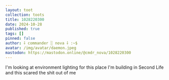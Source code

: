 ```yaml
---
layout: toot
collection: toots
title: 1028220300
date: 2024-10-28
published: true
tags: []
pinned: false
author: ⸸ commander ░ nova ⸸ :~$
avatar: /img/avatar/daemon.jpeg
mastodon: https://mastodon.online/@cmdr_nova/1028220300
---
```


I'm looking at environment lighting for this place I'm building in Second Life and this scared the shit out of me
